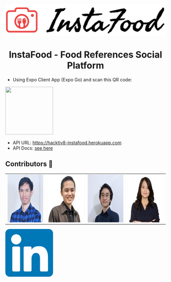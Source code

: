 <p align=center>
<img src="https://raw.githubusercontent.com/devinaacs/instafood/development/assets/logoinstafood.jpg" height="100" /> 
</p>   
<h1 align=center> InstaFood - Food References Social Platform </h1>
 
- Using Expo Client App (Expo Go) and scan this QR code:  
<img src="https://qr.expo.dev/expo-go?owner=devinaacs&slug=instafood&releaseChannel=default&host=exp.host" width="150" height="150" />
 
- API URL: https://hacktiv8-instafood.herokuapp.com 
- API Docs: [see here](api_docs.md)

<h2> Contributors 🌠 </h2>
<table>
  <tr>
    <td><img src="https://raw.githubusercontent.com/devinaacs/instafood/development/assets/daniel.jpg" height="150" /></td>
    <td><img src="https://raw.githubusercontent.com/devinaacs/instafood/development/assets/bima.png" height="150" /></td>
    <td><img src="https://raw.githubusercontent.com/devinaacs/instafood/development/assets/rafi.png" height="150" /></td>
    <td><img src="https://raw.githubusercontent.com/devinaacs/instafood/development/assets/devina.png" height="150" /></td>
  </tr>
<!--   <tr>
    <td> [<img src="assets/devina.png" height="150" />](https://www.google.com) </td> 
  </tr> -->
</table> 


[<img src="https://raw.githubusercontent.com/devinaacs/instafood/development/assets/linkedin.png" height="150" />](https://getemoji.com/)

